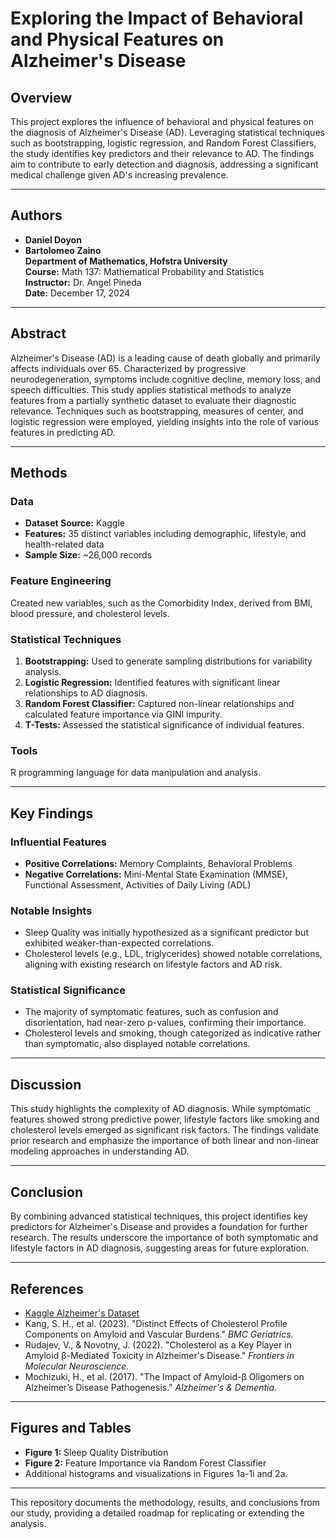 # Exploring the Impact of Behavioral and Physical Features on Alzheimer's Disease

## Overview

This project explores the influence of behavioral and physical features on the diagnosis of Alzheimer's Disease (AD). Leveraging statistical techniques such as bootstrapping, logistic regression, and Random Forest Classifiers, the study identifies key predictors and their relevance to AD. The findings aim to contribute to early detection and diagnosis, addressing a significant medical challenge given AD's increasing prevalence.

---

## Authors

- **Daniel Doyon**
- **Bartolomeo Zaino**  
**Department of Mathematics, Hofstra University**  
**Course:** Math 137: Mathematical Probability and Statistics  
**Instructor:** Dr. Angel Pineda  
**Date:** December 17, 2024  

---

## Abstract

Alzheimer's Disease (AD) is a leading cause of death globally and primarily affects individuals over 65. Characterized by progressive neurodegeneration, symptoms include cognitive decline, memory loss, and speech difficulties. This study applies statistical methods to analyze features from a partially synthetic dataset to evaluate their diagnostic relevance. Techniques such as bootstrapping, measures of center, and logistic regression were employed, yielding insights into the role of various features in predicting AD.

---

## Methods

### Data

- **Dataset Source:** Kaggle
- **Features:** 35 distinct variables including demographic, lifestyle, and health-related data
- **Sample Size:** ~26,000 records

### Feature Engineering

Created new variables, such as the Comorbidity Index, derived from BMI, blood pressure, and cholesterol levels.

### Statistical Techniques

1. **Bootstrapping:** Used to generate sampling distributions for variability analysis.
2. **Logistic Regression:** Identified features with significant linear relationships to AD diagnosis.
3. **Random Forest Classifier:** Captured non-linear relationships and calculated feature importance via GINI impurity.
4. **T-Tests:** Assessed the statistical significance of individual features.

### Tools

R programming language for data manipulation and analysis.

---

## Key Findings

### Influential Features

- **Positive Correlations:** Memory Complaints, Behavioral Problems
- **Negative Correlations:** Mini-Mental State Examination (MMSE), Functional Assessment, Activities of Daily Living (ADL)

### Notable Insights

- Sleep Quality was initially hypothesized as a significant predictor but exhibited weaker-than-expected correlations.
- Cholesterol levels (e.g., LDL, triglycerides) showed notable correlations, aligning with existing research on lifestyle factors and AD risk.

### Statistical Significance

- The majority of symptomatic features, such as confusion and disorientation, had near-zero p-values, confirming their importance.
- Cholesterol levels and smoking, though categorized as indicative rather than symptomatic, also displayed notable correlations.

---

## Discussion

This study highlights the complexity of AD diagnosis. While symptomatic features showed strong predictive power, lifestyle factors like smoking and cholesterol levels emerged as significant risk factors. The findings validate prior research and emphasize the importance of both linear and non-linear modeling approaches in understanding AD.

---

## Conclusion

By combining advanced statistical techniques, this project identifies key predictors for Alzheimer's Disease and provides a foundation for further research. The results underscore the importance of both symptomatic and lifestyle factors in AD diagnosis, suggesting areas for future exploration.

---

## References

- [Kaggle Alzheimer's Dataset](https://doi.org/10.34740/kaggle/dsv/8668279)
- Kang, S. H., et al. (2023). "Distinct Effects of Cholesterol Profile Components on Amyloid and Vascular Burdens." *BMC Geriatrics.*
- Rudajev, V., & Novotny, J. (2022). "Cholesterol as a Key Player in Amyloid β-Mediated Toxicity in Alzheimer's Disease." *Frontiers in Molecular Neuroscience.*
- Mochizuki, H., et al. (2017). "The Impact of Amyloid-β Oligomers on Alzheimer’s Disease Pathogenesis." *Alzheimer's & Dementia.*

---

## Figures and Tables

- **Figure 1:** Sleep Quality Distribution  
- **Figure 2:** Feature Importance via Random Forest Classifier  
- Additional histograms and visualizations in Figures 1a-1i and 2a.  

---

This repository documents the methodology, results, and conclusions from our study, providing a detailed roadmap for replicating or extending the analysis.
